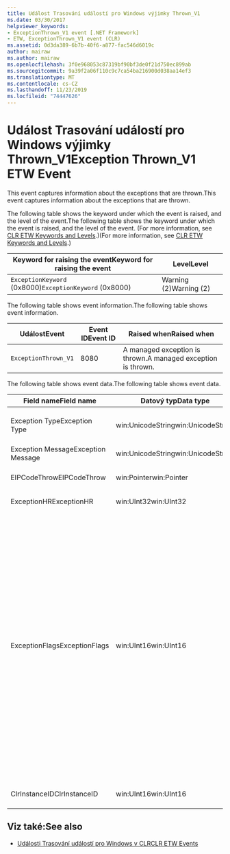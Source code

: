 ```yaml
---
title: Událost Trasování událostí pro Windows výjimky Thrown_V1
ms.date: 03/30/2017
helpviewer_keywords:
- ExceptionThrown_V1 event [.NET Framework]
- ETW, ExceptionThrown_V1 event (CLR)
ms.assetid: 0d3da389-6b7b-40f6-a877-fac546d6019c
author: mairaw
ms.author: mairaw
ms.openlocfilehash: 3f0e968053c87319bf90bf3de0f21d750ec899ab
ms.sourcegitcommit: 9a39f2a06f110c9c7ca54ba216900d038aa14ef3
ms.translationtype: MT
ms.contentlocale: cs-CZ
ms.lasthandoff: 11/23/2019
ms.locfileid: "74447626"
---
```

# <a name="exception-thrown_v1-etw-event"></a><span data-ttu-id="6df62-102">Událost Trasování událostí pro Windows výjimky Thrown_V1</span><span class="sxs-lookup"><span data-stu-id="6df62-102">Exception Thrown_V1 ETW Event</span></span>
<span data-ttu-id="6df62-103">This event captures information about the exceptions that are thrown.</span><span class="sxs-lookup"><span data-stu-id="6df62-103">This event captures information about the exceptions that are thrown.</span></span>  
  
 <span data-ttu-id="6df62-104">The following table shows the keyword under which the event is raised, and the level of the event.</span><span class="sxs-lookup"><span data-stu-id="6df62-104">The following table shows the keyword under which the event is raised, and the level of the event.</span></span> <span data-ttu-id="6df62-105">(For more information, see [CLR ETW Keywords and Levels](clr-etw-keywords-and-levels.md).)</span><span class="sxs-lookup"><span data-stu-id="6df62-105">(For more information, see [CLR ETW Keywords and Levels](clr-etw-keywords-and-levels.md).)</span></span>  
  
|<span data-ttu-id="6df62-106">Keyword for raising the event</span><span class="sxs-lookup"><span data-stu-id="6df62-106">Keyword for raising the event</span></span>|<span data-ttu-id="6df62-107">Level</span><span class="sxs-lookup"><span data-stu-id="6df62-107">Level</span></span>|  
|-----------------------------------|-----------|  
|<span data-ttu-id="6df62-108">`ExceptionKeyword` (0x8000)</span><span class="sxs-lookup"><span data-stu-id="6df62-108">`ExceptionKeyword` (0x8000)</span></span>|<span data-ttu-id="6df62-109">Warning (2)</span><span class="sxs-lookup"><span data-stu-id="6df62-109">Warning (2)</span></span>|  
  
 <span data-ttu-id="6df62-110">The following table shows event information.</span><span class="sxs-lookup"><span data-stu-id="6df62-110">The following table shows event information.</span></span>  
  
|<span data-ttu-id="6df62-111">Událost</span><span class="sxs-lookup"><span data-stu-id="6df62-111">Event</span></span>|<span data-ttu-id="6df62-112">Event ID</span><span class="sxs-lookup"><span data-stu-id="6df62-112">Event ID</span></span>|<span data-ttu-id="6df62-113">Raised when</span><span class="sxs-lookup"><span data-stu-id="6df62-113">Raised when</span></span>|  
|-----------|--------------|-----------------|  
|`ExceptionThrown_V1`|<span data-ttu-id="6df62-114">80</span><span class="sxs-lookup"><span data-stu-id="6df62-114">80</span></span>|<span data-ttu-id="6df62-115">A managed exception is thrown.</span><span class="sxs-lookup"><span data-stu-id="6df62-115">A managed exception is thrown.</span></span>|  
  
 <span data-ttu-id="6df62-116">The following table shows event data.</span><span class="sxs-lookup"><span data-stu-id="6df62-116">The following table shows event data.</span></span>  
  
|<span data-ttu-id="6df62-117">Field name</span><span class="sxs-lookup"><span data-stu-id="6df62-117">Field name</span></span>|<span data-ttu-id="6df62-118">Datový typ</span><span class="sxs-lookup"><span data-stu-id="6df62-118">Data type</span></span>|<span data-ttu-id="6df62-119">Popis</span><span class="sxs-lookup"><span data-stu-id="6df62-119">Description</span></span>|  
|----------------|---------------|-----------------|  
|<span data-ttu-id="6df62-120">Exception Type</span><span class="sxs-lookup"><span data-stu-id="6df62-120">Exception Type</span></span>|<span data-ttu-id="6df62-121">win:UnicodeString</span><span class="sxs-lookup"><span data-stu-id="6df62-121">win:UnicodeString</span></span>|<span data-ttu-id="6df62-122">Type of the exception; for example, `System.NullReferenceException`.</span><span class="sxs-lookup"><span data-stu-id="6df62-122">Type of the exception; for example, `System.NullReferenceException`.</span></span>|  
|<span data-ttu-id="6df62-123">Exception Message</span><span class="sxs-lookup"><span data-stu-id="6df62-123">Exception Message</span></span>|<span data-ttu-id="6df62-124">win:UnicodeString</span><span class="sxs-lookup"><span data-stu-id="6df62-124">win:UnicodeString</span></span>|<span data-ttu-id="6df62-125">Actual exception message.</span><span class="sxs-lookup"><span data-stu-id="6df62-125">Actual exception message.</span></span>|  
|<span data-ttu-id="6df62-126">EIPCodeThrow</span><span class="sxs-lookup"><span data-stu-id="6df62-126">EIPCodeThrow</span></span>|<span data-ttu-id="6df62-127">win:Pointer</span><span class="sxs-lookup"><span data-stu-id="6df62-127">win:Pointer</span></span>|<span data-ttu-id="6df62-128">Instruction pointer where exception occurred.</span><span class="sxs-lookup"><span data-stu-id="6df62-128">Instruction pointer where exception occurred.</span></span>|  
|<span data-ttu-id="6df62-129">ExceptionHR</span><span class="sxs-lookup"><span data-stu-id="6df62-129">ExceptionHR</span></span>|<span data-ttu-id="6df62-130">win:UInt32</span><span class="sxs-lookup"><span data-stu-id="6df62-130">win:UInt32</span></span>|<span data-ttu-id="6df62-131">Exception [HRESULT](https://docs.microsoft.com/openspecs/windows_protocols/ms-erref/0642cb2f-2075-4469-918c-4441e69c548a).</span><span class="sxs-lookup"><span data-stu-id="6df62-131">Exception [HRESULT](https://docs.microsoft.com/openspecs/windows_protocols/ms-erref/0642cb2f-2075-4469-918c-4441e69c548a).</span></span>|  
|<span data-ttu-id="6df62-132">ExceptionFlags</span><span class="sxs-lookup"><span data-stu-id="6df62-132">ExceptionFlags</span></span>|<span data-ttu-id="6df62-133">win:UInt16</span><span class="sxs-lookup"><span data-stu-id="6df62-133">win:UInt16</span></span>|<span data-ttu-id="6df62-134">0x01: HasInnerException (see [CLR ETW Events](clr-etw-events.md) in the Visual Basic documentation).</span><span class="sxs-lookup"><span data-stu-id="6df62-134">0x01: HasInnerException (see [CLR ETW Events](clr-etw-events.md) in the Visual Basic documentation).</span></span><br /><br /> <span data-ttu-id="6df62-135">0x02: IsNestedException.</span><span class="sxs-lookup"><span data-stu-id="6df62-135">0x02: IsNestedException.</span></span><br /><br /> <span data-ttu-id="6df62-136">0x04: IsRethrownException.</span><span class="sxs-lookup"><span data-stu-id="6df62-136">0x04: IsRethrownException.</span></span><br /><br /> <span data-ttu-id="6df62-137">0x08: IsCorruptedStateException (indicates that the process state is corrupt; see [Handling Corrupted State Exceptions](https://docs.microsoft.com/archive/msdn-magazine/2009/february/clr-inside-out-handling-corrupted-state-exceptions)).</span><span class="sxs-lookup"><span data-stu-id="6df62-137">0x08: IsCorruptedStateException (indicates that the process state is corrupt; see [Handling Corrupted State Exceptions](https://docs.microsoft.com/archive/msdn-magazine/2009/february/clr-inside-out-handling-corrupted-state-exceptions)).</span></span><br /><br /> <span data-ttu-id="6df62-138">0x10: IsCLSCompliant (an exception that derives from <xref:System.Exception> is CLS-compliant; otherwise, it is not CLS-compliant).</span><span class="sxs-lookup"><span data-stu-id="6df62-138">0x10: IsCLSCompliant (an exception that derives from <xref:System.Exception> is CLS-compliant; otherwise, it is not CLS-compliant).</span></span>|  
|<span data-ttu-id="6df62-139">ClrInstanceID</span><span class="sxs-lookup"><span data-stu-id="6df62-139">ClrInstanceID</span></span>|<span data-ttu-id="6df62-140">win:UInt16</span><span class="sxs-lookup"><span data-stu-id="6df62-140">win:UInt16</span></span>|<span data-ttu-id="6df62-141">Unique ID for the instance of CLR or CoreCLR.</span><span class="sxs-lookup"><span data-stu-id="6df62-141">Unique ID for the instance of CLR or CoreCLR.</span></span>|  
  
## <a name="see-also"></a><span data-ttu-id="6df62-142">Viz také:</span><span class="sxs-lookup"><span data-stu-id="6df62-142">See also</span></span>

- [<span data-ttu-id="6df62-143">Události Trasování událostí pro Windows v CLR</span><span class="sxs-lookup"><span data-stu-id="6df62-143">CLR ETW Events</span></span>](clr-etw-events.md)
